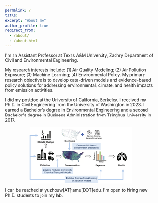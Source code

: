 ```yaml
---
permalink: /
title: 
excerpt: "About me"
author_profile: true
redirect_from: 
  - /about/
  - /about.html
---
```


I'm an Assistant Professor at Texas A&M University, Zachry Department of Civil and Environmental Engineering. 

My research interests include: 
(1) Air Quality Modeling;
(2) Air Pollution Exposure;
(3) Machine Learning;
(4) Environmental Policy. 
My primary research objective is to develop data-driven models and evidence-based policy solutions for addressing environmental, climate, and health impacts from emission activities.

I did my postdoc at the University of California, Berkeley. I received my Ph.D. in Civil Engineering from the University of Washington in 2023. I earned a Bachelor's degree in Environmental Engineering and a second Bachelor's degree in Business Administration from Tsinghua University in 2017. 

<figure>
<p align="center">
  <img align="middle" src="/images/research_overview.png" width="400px" style="width:80%"/>
</p>
</figure>


I can be reached at yuzhouw[AT]tamu[DOT]edu. I'm open to hiring new Ph.D. students to join my lab.

